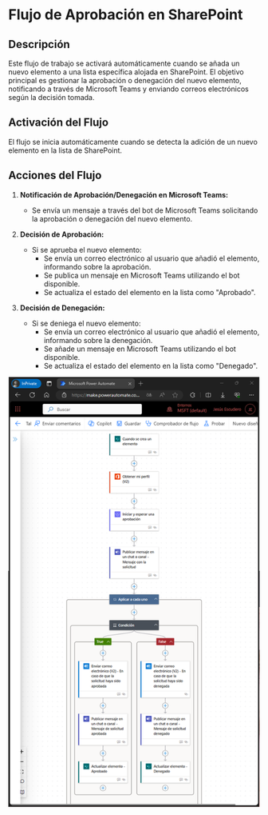 # Flujo de Aprobación en SharePoint

## Descripción

Este flujo de trabajo se activará automáticamente cuando se añada un nuevo elemento a una lista específica alojada en SharePoint. El objetivo principal es gestionar la aprobación o denegación del nuevo elemento, notificando a través de Microsoft Teams y enviando correos electrónicos según la decisión tomada.

## Activación del Flujo

El flujo se inicia automáticamente cuando se detecta la adición de un nuevo elemento en la lista de SharePoint.

## Acciones del Flujo

1. **Notificación de Aprobación/Denegación en Microsoft Teams:**
   - Se envía un mensaje a través del bot de Microsoft Teams solicitando la aprobación o denegación del nuevo elemento.

2. **Decisión de Aprobación:**
   - Si se aprueba el nuevo elemento:
     - Se envía un correo electrónico al usuario que añadió el elemento, informando sobre la aprobación.
     - Se publica un mensaje en Microsoft Teams utilizando el bot disponible.
     - Se actualiza el estado del elemento en la lista como "Aprobado".

3. **Decisión de Denegación:**
   - Si se deniega el nuevo elemento:
     - Se envía un correo electrónico al usuario que añadió el elemento, informando sobre la denegación.
     - Se añade un mensaje en Microsoft Teams utilizando el bot disponible.
     - Se actualiza el estado del elemento en la lista como "Denegado".
    
![Texto alternativo](https://raw.githubusercontent.com/xOnlySee/Hiberus/main/PowerAutomate/Taller5%20-%20Ejercicio2/Taller%205%20-%20Ejercicio2_imagen.png?token=GHSAT0AAAAAACMTHFJARVAFOHRU3OG3Z7XAZNL6M3A)

